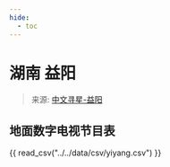 ```yaml
---
hide:
  - toc
---
```


# 湖南 益阳

> 来源: [中文寻星-益阳](http://dtmb.saoing.com/yiyang.htm)

## 地面数字电视节目表

{{ read_csv("../../data/csv/yiyang.csv") }}
